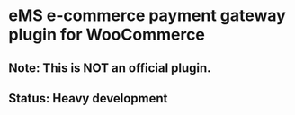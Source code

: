 eMS e-commerce payment gateway plugin for WooCommerce
=======

Note: This is NOT an official plugin.
-----------

Status: Heavy development
-----------